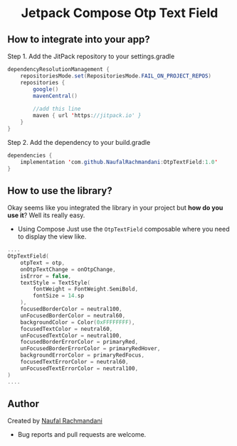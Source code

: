 <h1 align="center">Jetpack Compose Otp Text Field</h1>

## How to integrate into your app?

Step 1. Add the JitPack repository to your settings.gradle

```java
dependencyResolutionManagement {
    repositoriesMode.set(RepositoriesMode.FAIL_ON_PROJECT_REPOS)
    repositories {
        google()
        mavenCentral()
        
        //add this line
        maven { url 'https://jitpack.io' }
    }
}
```

Step 2. Add the dependency to your build.gradle
```java
dependencies {
	implementation 'com.github.NaufalRachmandani:OtpTextField:1.0'
}
```

## How to use the library?
Okay seems like you integrated the library in your project but **how do you use it**? Well its really easy.
- Using Compose
Just use the `OtpTextField` composable where you need to display the view like.
```kotlin
....
OtpTextField(
	otpText = otp,
	onOtpTextChange = onOtpChange,
	isError = false,
	textStyle = TextStyle(
	    fontWeight = FontWeight.SemiBold,
	    fontSize = 14.sp
	),
	focusedBorderColor = neutral100,
	unFocusedBorderColor = neutral60,
	backgroundColor = Color(0xFFFFFFFF),
	focusedTextColor = neutral60,
	unFocusedTextColor = neutral100,
	focusedBorderErrorColor = primaryRed,
	unFocusedBorderErrorColor = primaryRedHover,
	backgroundErrorColor = primaryRedFocus,
	focusedTextErrorColor = neutral60,
	unFocusedTextErrorColor = neutral100,
)
....
```

## Author
Created by [Naufal Rachmandani](https://github.com/NaufalRachmandani)

* Bug reports and pull requests are welcome.
